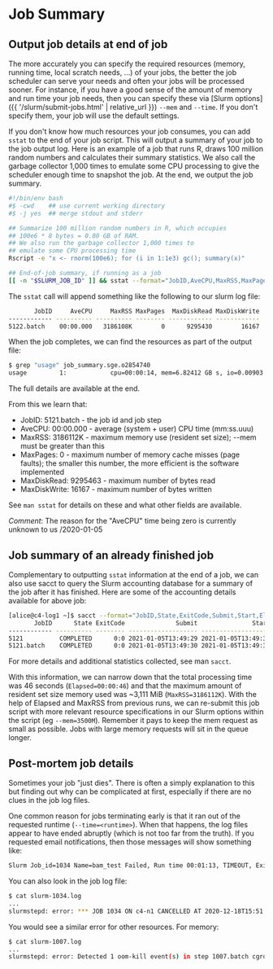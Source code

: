 # Job Summary

## Output job details at end of job

The more accurately you can specify the required resources (memory, running time, local scratch needs, ...) of your jobs, the better the job scheduler can serve your needs and often your jobs will be processed sooner.  For instance, if you have a good sense of the amount of memory and run time your job needs, then you can specify these via [Slurm options]({{ '/slurm/submit-jobs.html' | relative_url }}) `--mem` and `--time`.  If you don't specify them, your job will use the default settings.

If you don't know how much resources your job consumes, you can add `sstat` to the end of your job script.  This will output a summary of your job to the job output log.  Here is an example of a job that runs R, draws 100 million random numbers and calculates their summary statistics. We also call the garbage collector 1,000 times to emulate some CPU processing to give the scheduler enough time to snapshot the job.  At the end, we output the job summary.

```sh
#!/bin/env bash
#$ -cwd    ## use current working directory
#$ -j yes  ## merge stdout and stderr

## Summarize 100 million random numbers in R, which occupies
## 100e6 * 8 bytes = 0.80 GB of RAM.
## We also run the garbage collector 1,000 times to
## emulate some CPU processing time
Rscript -e "x <- rnorm(100e6); for (i in 1:1e3) gc(); summary(x)"

## End-of-job summary, if running as a job
[[ -n "$SLURM_JOB_ID" ]] && sstat --format="JobID,AveCPU,MaxRSS,MaxPages,MaxDiskRead,MaxDiskWrite" -j "$SLURM_JOB_ID"
```

The `sstat` call will append something like the following to our slurm log file:

```sh
       JobID     AveCPU     MaxRSS MaxPages  MaxDiskRead MaxDiskWrite 
------------ ---------- ---------- -------- ------------ ------------ 
5122.batch    00:00.000   3186108K        0      9295430        16167
```

When the job completes, we can find the resources as part of the output file:

```sh
$ grep "usage" job_summary.sge.o2854740
usage         1:            cpu=00:00:14, mem=6.82412 GB s, io=0.00903 GB, vmem=810.203M, maxvmem=810.203M
```
The full details are available at the end.

From this we learn that:

  - JobID: 5121.batch - the job id and job step
  - AveCPU: 00:00.000 - average (system + user) CPU time (mm:ss.uuu)
  - MaxRSS: 3186112K - maximum memory use (resident set size); --mem must be greater than this
  - MaxPages: 0 - maximum number of memory cache misses (page faults); the smaller this number, the more efficient is the software implemented
  - MaxDiskRead: 9295463 - maximum number of bytes read
  - MaxDiskWrite: 16167 - maximum number of bytes written

See `man sstat` for details on these and what other fields are available.

_Comment_: The reason for the "AveCPU" time being zero is currently unknown to us /2020-01-05


## Job summary of an already finished job

Complementary to outputting `sstat` information at the end of a job, we can also use sacct to query the Slurm accounting database for a summary of the job after it has finished. Here are some of the accounting details available for above job:

```sh
[alice@c4-log1 ~]$ sacct --format="JobID,State,ExitCode,Submit,Start,Elapsed,AveCPU,CpuTime,MaxRSS,MaxPages,MaxDiskRead,MaxDiskWrite" -j 5121
       JobID      State ExitCode              Submit               Start    Elapsed     AveCPU    CPUTime     MaxRSS MaxPages  MaxDiskRead MaxDiskWrite 
------------ ---------- -------- ------------------- ------------------- ---------- ---------- ---------- ---------- -------- ------------ ------------ 
5121          COMPLETED      0:0 2021-01-05T13:49:29 2021-01-05T13:49:30   00:00:46              00:00:46                                               
5121.batch    COMPLETED      0:0 2021-01-05T13:49:30 2021-01-05T13:49:30   00:00:46   00:00:00   00:00:46   3186112K        0        8.86M        0.02M
```
For more details and additional statistics collected, see man `sacct`.

With this information, we can narrow down that the total processing time was 46 seconds (`Elapsed=00:00:46`) and that the maximum amount of resident set size memory used was ~3,111 MiB (`MaxRSS=3186112K`). With the help of Elapsed and MaxRSS from previous runs, we can re-submit this job script with more relevant resource specifications in our Slurm options within the script (eg `--mem=3500M`). Remember it pays to keep the mem request as small as possible. Jobs with large memory requests will sit in the queue longer.

## Post-mortem job details

Sometimes your job "just dies". There is often a simply explanation to this but finding out why can be complicated at first, especially if there are no clues in the job log files.

One common reason for jobs terminating early is that it ran out of the requested runtime (`--time=<runtime>`).  When that happens, the log files appear to have ended abruptly (which is not too far from the truth).  If you requested email notifications, then those messages will show something like:
 
```sh
Slurm Job_id=1034 Name=bam_test Failed, Run time 00:01:13, TIMEOUT, ExitCode 0
```
You can also look in the job log file:
```sh
$ cat slurm-1034.log
...
slurmstepd: error: *** JOB 1034 ON c4-n1 CANCELLED AT 2020-12-18T15:51:53 DUE TO TIME LIMIT 
```
You would see a similar error for other resources. For memory:
```sh
$ cat slurm-1007.log
...
slurmstepd: error: Detected 1 oom-kill event(s) in step 1007.batch cgroup. Some of your processes may have been killed by the cgroup out-of-memory handler.
```
